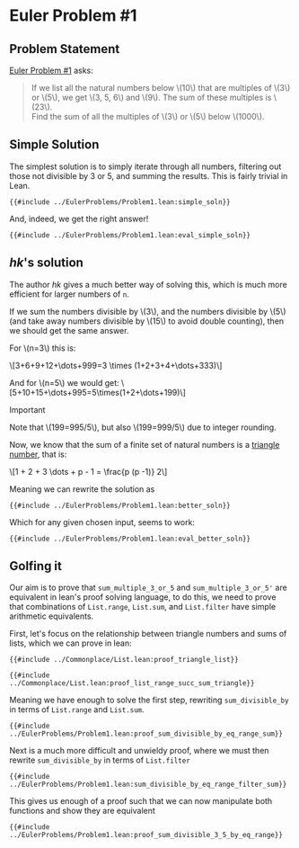 # Euler Problem #1

## Problem Statement

[Euler Problem #1][Project Euler] asks:

> If we list all the natural numbers below \\(10\\) that are multiples of \\(3\\) or \\(5\\), we get \\(3, 5, 6\\) and \\(9\\). The sum of these multiples is \\(23\\).  
> Find the sum of all the multiples of \\(3\\) or \\(5\\) below \\(1000\\).

## Simple Solution

The simplest solution is to simply iterate through all numbers, filtering out
those not divisible by 3 or 5, and summing the results. This is fairly trivial
in Lean.


```lean
{{#include ../EulerProblems/Problem1.lean:simple_soln}}
```

And, indeed, we get the right answer!

```lean
{{#include ../EulerProblems/Problem1.lean:eval_simple_soln}}
```

## _hk_'s solution

The author _hk_ gives a much better way of solving this,
which is much more efficient for larger numbers of `n`.

If we sum the numbers divisible by \\(3\\), and the numbers divisible by \\(5\\) (and take away numbers divisible by \\(15\\) to avoid double counting), then we should get the same answer.

For \\(n=3\\) this is:

\\[3+6+9+12+\dots+999=3 \times (1+2+3+4+\dots+333)\\]

And for \\(n=5\\) we would get:
\\[5+10+15+\dots+995=5\times(1+2+\dots+199)\\]

> [!IMPORTANT]
> Note that \\(199=995/5\\), but also \\(199=999/5\\) due to integer rounding.

Now, we know that the sum of a finite set of natural numbers is a [triangle number][Triangle Numbers], that is:

\\[1 + 2 + 3 \dots + p - 1 = \frac{p (p -1)} 2\\]

Meaning we can rewrite the solution as 

```lean
{{#include ../EulerProblems/Problem1.lean:better_soln}}
```

Which for any given chosen input, seems to work:

```lean
{{#include ../EulerProblems/Problem1.lean:eval_better_soln}}
```

## Golfing it

Our aim is to prove that `sum_multiple_3_or_5` and `sum_multiple_3_or_5'` are 
equivalent in lean's proof solving language, to do this, we need to prove that combinations
of `List.range`, `List.sum`, and `List.filter` have simple arithmetic equivalents. 

First, let's focus on the relationship between triangle numbers and sums of lists, which we can prove in lean:

```lean
{{#include ../Commonplace/List.lean:proof_triangle_list}}

{{#include ../Commonplace/List.lean:proof_list_range_succ_sum_triangle}}
```

Meaning we have enough to solve the first step, rewriting `sum_divisible_by` in terms of `List.range` and `List.sum`.

```lean
{{#include ../EulerProblems/Problem1.lean:proof_sum_divisible_by_eq_range_sum}}
```

Next is a much more difficult and unwieldy proof, where we must then rewrite `sum_divisible_by`
in terms of `List.filter`

```lean
{{#include ../EulerProblems/Problem1.lean:sum_divisible_by_eq_range_filter_sum}}
```

This gives us enough of a proof such that  we can now manipulate both functions and show they 
are equivalent


```lean
{{#include ../EulerProblems/Problem1.lean:proof_sum_divisible_3_5_by_eq_range}}
```

[Project Euler]: https://projecteuler.net/problem=1 "Project Euler"
[Triangle Numbers]: https://en.wikipedia.org/wiki/Triangular_number "Triangle Numbers"
